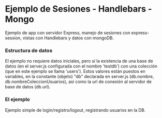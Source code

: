 # Ejemplo de Sesiones - Handlebars - Mongo

Ejemplo de app con servidor Express, manejo de sesiones con express-session, vistas con Handlebars y datos con mongoDB.

### Estructura de datos

El ejemplo no requiere datos iniciales, pero sí la existencia de una base de datos (en el server.js configurada con el nombre 'testdb') con una colección (que en este ejemplo se llama 'users'). Estos valores están puestos en variables, en la constante (objeto) "db" declarada en server.js (db.nombre, db.nombreColeccionUsuarios), así como la url de conexión al servidor de base de datos (db.url).

### El ejemplo

Ejemplo simple de login/registro/logout, registrando usuarixs en la DB.